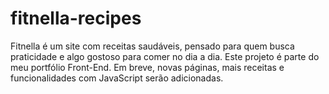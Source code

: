 # fitnella-recipes
Fitnella é um site com receitas saudáveis, pensado para quem busca praticidade e algo gostoso para comer no dia a dia. Este projeto é parte do meu portfólio Front-End. Em breve, novas páginas, mais receitas e funcionalidades com JavaScript serão adicionadas. 
